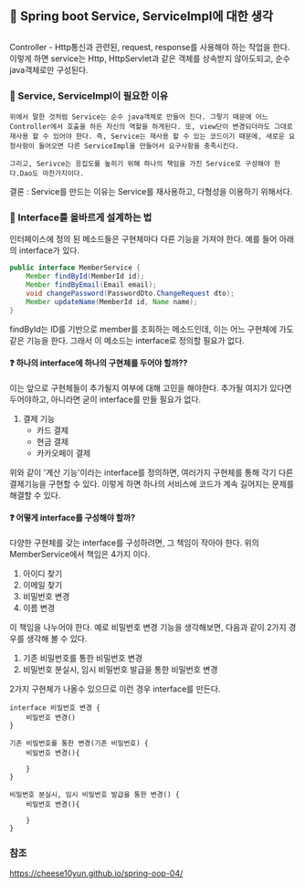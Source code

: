 ## :pushpin: Spring boot Service, ServiceImpl에 대한 생각

## 

Controller - Http통신과 관련된, request, response를 사용해야 하는 작업을 한다. 이렇게 하면 service는 Http, HttpServlet과 같은 객체를 상속받지 않아도되고, 순수 java객체로만 구성된다.



### :baby_chick:  Service, ServiceImpl이 필요한 이유

```
위에서 말한 것처럼 Service는 순수 java객체로 만들어 진다. 그렇기 때문에 어느 Controller에서 호출을 하든 자신의 역할을 하게된다. 또, view단이 변경되더라도 그대로 재사용 할 수 있어야 한다. 즉, Service는 재사용 할 수 있는 코드이기 때문에, 새로운 요청사항이 들어오면 다른 ServiceImpl을 만들어서 요구사항을 충족시킨다. 

그리고, Serivce는 응집도를 높히기 위해 하나의 책임을 가진 Service로 구성해야 한다.Dao도 마찬가지이다.
```

결론 : Service를 만드는 이유는 Service를 재사용하고, 다형성을 이용하기 위해서다.



### :baby: Interface를 올바르게 설계하는 법

인터페이스에 정의 된 메소드들은 구현체마다 다른 기능을 가져야 한다. 예를 들어 아래의 interface가 있다.

```java
public interface MemberService {
    Member findById(MemberId id);
    Member findByEmail(Email email);
    void changePassword(PasswordDto.ChangeRequest dto);
    Member updateName(MemberId id, Name name);
}
```

findById는 ID를 기반으로 member를 조회하는 메소드인데, 이는 어느 구현체에 가도 같은 기능을 한다. 그래서 이 메소드는 interface로 정의할 필요가 없다.



#### :question: 하나의 interface에 하나의 구현체를 두어야 할까??

이는 앞으로 구현체들이 추가될지 여부에 대해 고민을 해야한다. 추가될 여지가 있다면 두어야하고, 아니라면 굳이  interface를 만들 필요가 없다.

1. 결제 기능
   - 카드 결제
   - 현금 결제
   - 카카오페이 결제

위와 같이 '계산 기능'이라는 interface를 정의하면, 여러가지 구현체를 통해 각기 다른 결제기능을 구현할 수 있다. 이렇게 하면 하나의 서비스에 코드가 계속 길어지는 문제를 해결할 수 있다.



#### :question: 어떻게 interface를 구성해야 할까?

다양한 구현체를 갖는 interface를 구성하려면, 그 책임이 작아야 한다. 위의 MemberService에서 책임은 4가지 이다.

1. 아이디 찾기
2. 이메일 찾기
3. 비밀번호 변경
4. 이름 변경

이 책임을 나누어야 한다. 예로 비밀번호 변경 기능을 생각해보면, 다음과 같이 2가지 경우를 생각해 볼 수 있다.

1. 기존 비밀번호를 통한 비밀번호 변경
2. 비밀번호 분실시, 임시 비밀번호 발급을 통한 비밀번호 변경

2가지 구현체가 나올수 있으므로 이런 경우 interface를 만든다.

```
interface 비밀번호 변경 {
	비밀번호 변경()
}

기존 비밀번호를 통한 변경(기존 비밀번호) {
	비밀번호 변경(){
	
	}
}

비밀번호 분실시, 임시 비밀번호 발급을 통한 변경() {
	비밀번호 변경(){
	
	}
}
```





### 참조

https://cheese10yun.github.io/spring-oop-04/